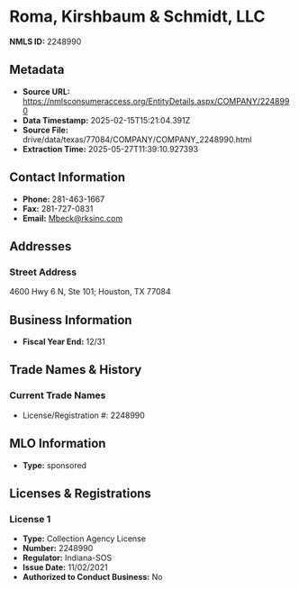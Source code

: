 # Roma, Kirshbaum & Schmidt, LLC

**NMLS ID:** 2248990

## Metadata
- **Source URL:** https://nmlsconsumeraccess.org/EntityDetails.aspx/COMPANY/2248990
- **Data Timestamp:** 2025-02-15T15:21:04.391Z
- **Source File:** drive/data/texas/77084/COMPANY/COMPANY_2248990.html
- **Extraction Time:** 2025-05-27T11:39:10.927393

## Contact Information
- **Phone:** 281-463-1667
- **Fax:** 281-727-0831
- **Email:** Mbeck@rksinc.com

## Addresses
### Street Address
4600 Hwy 6 N, Ste 101; Houston, TX 77084

## Business Information
- **Fiscal Year End:** 12/31

## Trade Names & History
### Current Trade Names
- License/Registration #: 2248990

## MLO Information
- **Type:** sponsored

## Licenses & Registrations

### License 1
- **Type:** Collection Agency License
- **Number:** 2248990
- **Regulator:** Indiana-SOS
- **Issue Date:** 11/02/2021
- **Authorized to Conduct Business:** No

